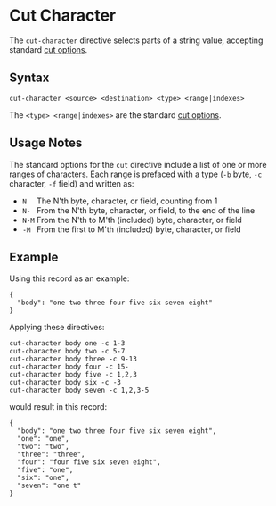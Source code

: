 # Cut Character

The `cut-character` directive selects parts of a string value, accepting standard [cut
options](http://man7.org/linux/man-pages/man1/cut.1.html).


## Syntax
```
cut-character <source> <destination> <type> <range|indexes>
```

The `<type> <range|indexes>` are the standard [cut options](http://man7.org/linux/man-pages/man1/cut.1.html).


## Usage Notes

The standard options for the `cut` directive include a list of one or more ranges of characters.
Each range is prefaced with a type (`-b` byte, `-c` character, `-f` field) and written as:

* `N  ` The N'th byte, character, or field, counting from 1
* `N- ` From the N'th byte, character, or field, to the end of the line
* `N-M` From the N'th to M'th (included) byte, character, or field
* `-M ` From the first to M'th (included) byte, character, or field


## Example

Using this record as an example:
```
{
  "body": "one two three four five six seven eight"
}
```

Applying these directives:
```
cut-character body one -c 1-3
cut-character body two -c 5-7
cut-character body three -c 9-13
cut-character body four -c 15-
cut-character body five -c 1,2,3
cut-character body six -c -3
cut-character body seven -c 1,2,3-5
```

would result in this record:
```
{
  "body": "one two three four five six seven eight",
  "one": "one",
  "two": "two",
  "three": "three",
  "four": "four five six seven eight",
  "five": "one",
  "six": "one",
  "seven": "one t"
}
```
